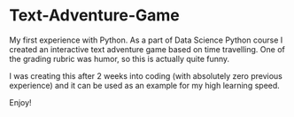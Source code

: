# Text-Adventure-Game
My first experience with Python.
As a part of Data Science Python course I created an interactive text adventure game based on time travelling. One of the grading rubric was humor, so this is actually quite funny.

I was creating this after 2 weeks into coding (with absolutely zero previous experience) and it can be used as an example for my high learning speed.

Enjoy!
